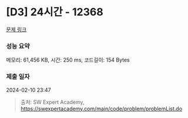 # [D3] 24시간 - 12368 

[문제 링크](https://swexpertacademy.com/main/code/problem/problemDetail.do?contestProbId=AXsEBlLqedsDFARX) 

### 성능 요약

메모리: 61,456 KB, 시간: 250 ms, 코드길이: 154 Bytes

### 제출 일자

2024-02-10 23:47



> 출처: SW Expert Academy, https://swexpertacademy.com/main/code/problem/problemList.do